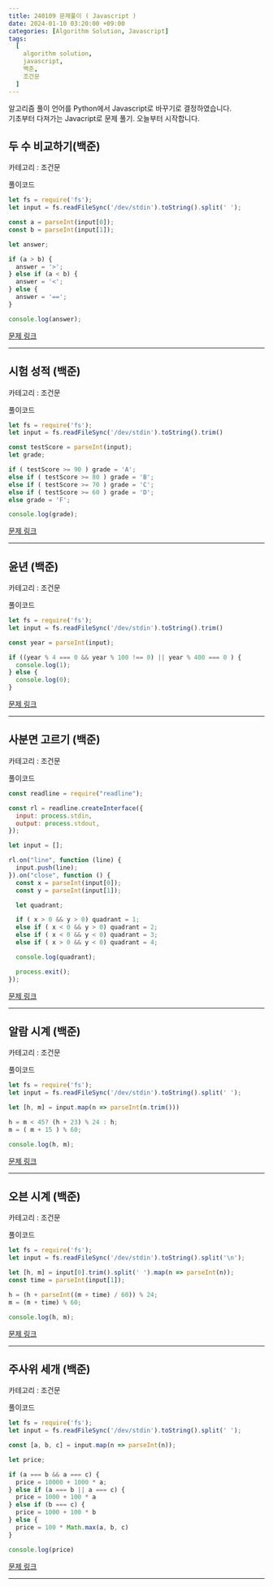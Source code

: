 ```yaml
---
title: 240109 문제풀이 ( Javascript )
date: 2024-01-10 03:20:00 +09:00
categories: [Algorithm Solution, Javascript]
tags:
  [
    algorithm solution,
    javascript,
    백준,
    조건문
  ]
---
```


알고리즘 풀이 언어를 Python에서 Javascript로 바꾸기로 결정하였습니다.    
기초부터 다져가는 Javacript로 문제 풀기. 오늘부터 시작합니다.

## 두 수 비교하기(백준)

카테고리 : 조건문

풀이코드
```js
let fs = require('fs');
let input = fs.readFileSync('/dev/stdin').toString().split(' ');

const a = parseInt(input[0]);
const b = parseInt(input[1]);

let answer;

if (a > b) {
  answer = '>';
} else if (a < b) {
  answer = '<';
} else {
  answer = '==';
}

console.log(answer);
```

[문제 링크](https://www.acmicpc.net/problem/1330) 

<hr>

## 시험 성적 (백준)

카테고리 : 조건문

풀이코드

```js
let fs = require('fs');
let input = fs.readFileSync('/dev/stdin').toString().trim()

const testScore = parseInt(input);
let grade;

if ( testScore >= 90 ) grade = 'A';
else if ( testScore >= 80 ) grade = 'B';
else if ( testScore >= 70 ) grade = 'C';
else if ( testScore >= 60 ) grade = 'D';
else grade = 'F';

console.log(grade);
```

[문제 링크](https://www.acmicpc.net/problem/9498)

<hr>

## 윤년 (백준)

카테고리 : 조건문

풀이코드

```js
let fs = require('fs');
let input = fs.readFileSync('/dev/stdin').toString().trim()

const year = parseInt(input);

if ((year % 4 === 0 && year % 100 !== 0) || year % 400 === 0 ) {
  console.log(1);
} else {
  console.log(0);
}
```

[문제 링크](https://www.acmicpc.net/problem/2753) 

<hr>

## 사분면 고르기 (백준)

카테고리 : 조건문

풀이코드

```js
const readline = require("readline");

const rl = readline.createInterface({
  input: process.stdin,
  output: process.stdout,
});

let input = [];

rl.on("line", function (line) {
  input.push(line);
}).on("close", function () {
  const x = parseInt(input[0]);
  const y = parseInt(input[1]);

  let quadrant;

  if ( x > 0 && y > 0) quadrant = 1;
  else if ( x < 0 && y > 0) quadrant = 2;
  else if ( x < 0 && y < 0) quadrant = 3;
  else if ( x > 0 && y < 0) quadrant = 4;

  console.log(quadrant);

  process.exit();
});
```

[문제 링크](https://www.acmicpc.net/problem/14681)

<hr>

## 알람 시계 (백준)

카테고리 : 조건문

풀이코드

```js
let fs = require('fs');
let input = fs.readFileSync('/dev/stdin').toString().split(' ');

let [h, m] = input.map(n => parseInt(n.trim()))

h = m < 45? (h + 23) % 24 : h;
m = ( m + 15 ) % 60;

console.log(h, m);
```

[문제 링크](https://www.acmicpc.net/problem/2884) 

<hr>

## 오븐 시계 (백준)

카테고리 : 조건문

풀이코드

```js
let fs = require('fs');
let input = fs.readFileSync('/dev/stdin').toString().split('\n');

let [h, m] = input[0].trim().split(' ').map(n => parseInt(n));
const time = parseInt(input[1]);

h = (h + parseInt((m + time) / 60)) % 24;
m = (m + time) % 60;

console.log(h, m);
```

[문제 링크](https://www.acmicpc.net/problem/2525)

<hr>

## 주사위 세개 (백준)

카테고리 : 조건문

풀이코드

```js
let fs = require('fs');
let input = fs.readFileSync('/dev/stdin').toString().split(' ');

const [a, b, c] = input.map(n => parseInt(n));

let price;

if (a === b && a === c) {
  price = 10000 + 1000 * a;
} else if (a === b || a === c) {
  price = 1000 + 100 * a
} else if (b === c) {
  price = 1000 + 100 * b
} else {
  price = 100 * Math.max(a, b, c)
}

console.log(price)
```

[문제 링크](https://www.acmicpc.net/problem/2480) 

<hr>